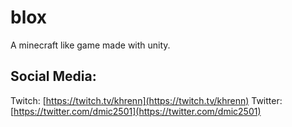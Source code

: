 # blox
A minecraft like game made with unity.

Social Media:
-------------
Twitch: [https://twitch.tv/khrenn](https://twitch.tv/khrenn)
Twitter: [https://twitter.com/dmic2501](https://twitter.com/dmic2501)
